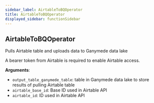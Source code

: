 ```yaml
---
sidebar_label: AirtableToBQOperator
title: AirtableToBQOperator
displayed_sidebar: functionSidebar
---
```


## AirtableToBQOperator

Pulls Airtable table and uploads data to Ganymede data lake

A bearer token from Airtable is required to enable Airtable access.

**Arguments**:

- `output_table_ganymede_table`: table in Ganymede data lake to store results of pulling Airtable table
- `airtable_base_id`: Base ID used in Airtable API
- `airtable_id`: ID used in Airtable API

